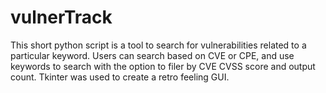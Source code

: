 # vulnerTrack
This short python script is a tool to search for vulnerabilities related to a particular keyword. Users can search based on CVE or CPE, and use keywords to search with the option to filer by CVE CVSS score and output count. Tkinter was used to create a retro feeling GUI.

